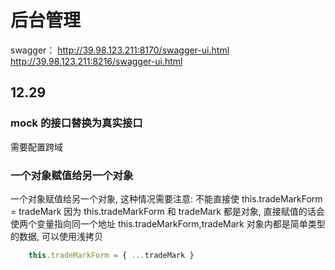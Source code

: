 # 后台管理

swagger：
http://39.98.123.211:8170/swagger-ui.html
http://39.98.123.211:8216/swagger-ui.html

## 12.29

### mock 的接口替换为真实接口

需要配置跨域

### 一个对象赋值给另一个对象

一个对象赋值给另一个对象, 这种情况需要注意:
不能直接使 this.tradeMarkForm = tradeMark
因为 this.tradeMarkForm 和 tradeMark 都是对象, 直接赋值的话会使两个变量指向同一个地址
this.tradeMarkForm,tradeMark 对象内都是简单类型的数据, 可以使用浅拷贝

```JavaScript
    this.tradeMarkForm = { ...tradeMark }
```
